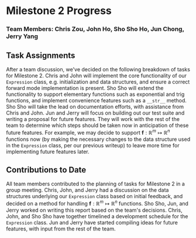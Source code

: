 # Milestone 2 Progress
### Team Members: Chris Zou, John Ho, Sho Sho Ho, Jun Chong, Jerry Yang

## Task Assignments

After a team discussion, we've decided on the following breakdown of tasks for Milestone 2. Chris and John will implement the core functionality of our `Expression` class, e.g. initialization and data structures, and ensure a correct forward mode implementation is present. Sho Sho will extend the functionality to support elementary functions such as exponential and trig functions, and implement convenience features such as a `__str__` method. Sho Sho will take the lead on documentation efforts, with assistance from Chris and John. Jun and Jerry will focus on building out our test suite and writing a proposal for future features. They will work with the rest of the team to determine which steps should be taken now in anticipation of these future features. For example, we may decide to support $\mathbf{f}: \mathbb{R}^{m} \mapsto \mathbb{R}^n$ functions now (by making the necessary changes to the data structure used in the `Expression` class, per our previous writeup) to leave more time for implementing future features later. 

## Contributions to Date

All team members contributed to the planning of tasks for Milestone 2 in a group meeting. Chris, John, and Jerry had a discussion on the data structures underlying our `Expression` class based on initial feedback, and decided on a method for handling $\mathbf{f}: \mathbb{R}^{m} \mapsto \mathbb{R}^n$ functions. Sho Sho, Jun, and Jerry worked on writing this report based on the team's decisions. Chris, John, and Sho Sho have together timelined a development schedule for the `Expression` class. Jun and Jerry have started compiling ideas for future features, with input from the rest of the team.
